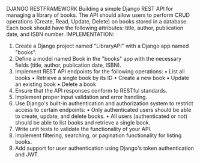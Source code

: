 DJANGO RESTFRAMEWORK
Building a simple Django REST API for managing a library of books. The API should allow
users to perform CRUD operations (Create, Read, Update, Delete) on books stored in a database. Each book
should have the following attributes: title, author, publication date, and ISBN number.
IMPLEMENTATION:
1. Create a Django project named "LibraryAPI" with a Django app named "books".
2. Define a model named Book in the "books" app with the necessary fields (title, author, publication
date, ISBN).
3. Implement REST API endpoints for the following operations:
• List all books
• Retrieve a single book by its ID
• Create a new book
• Update an existing book
• Delete a book
4. Ensure that the API responses conform to RESTful standards.
5. Implement proper input validation and error handling.
6. Use Django's built-in authentication and authorization system to restrict access to certain endpoints:
• Only authenticated users should be able to create, update, and delete books.
• All users (authenticated or not) should be able to list books and retrieve a single book.
7. Write unit tests to validate the functionality of your API.
8. Implement filtering, searching, or pagination functionality for listing books.
9. Add support for user authentication using Django's token authentication and JWT.
